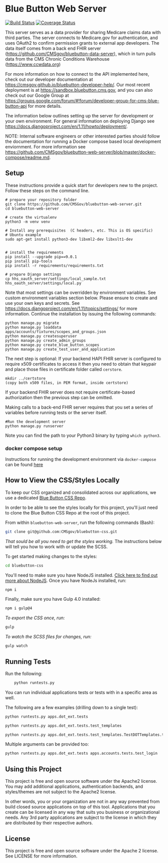 Blue Button Web Server
=====================================================

[![Build Status](https://travis-ci.org/CMSgov/bluebutton-web-server.svg?branch=develop)](https://travis-ci.org/CMSGov/hhs_oauth_server)
[![Coverage Status](https://coveralls.io/repos/github/CMSgov/bluebutton-web-server/badge.svg?branch=develop)](https://coveralls.io/github/CMSgov/bluebutton-web-server?branch=develop)

This server serves as a data provider for sharing Medicare claims data with third parties.
The server connects to Medicare.gov for authentication, and uses OAuth2 to confirm permission
grants to external app developers. The data itself comes from a back end FHIR server
(https://github.com/CMSgov/bluebutton-data-server), which in turn pulls data from the CMS
Chronic Conditions Warehouse (https://www.ccwdata.org)

For more information on how to connect to the API implemented here, check out our
developer documentation at https://cmsgov.github.io/bluebutton-developer-help/. Our most
recent deployment is at https://sandbox.bluebutton.cms.gov, and you can also
check out our Google Group at https://groups.google.com/forum/#!forum/developer-group-for-cms-blue-button-api
for more details.

The information below outlines setting up the server for development or your own environment.
For general information on deploying Django see https://docs.djangoproject.com/en/1.11/howto/deployment/.

NOTE:  Internal software engineers or other interested parties should follow the documentation for running a Docker compose based local development enviornment. For more information see https://github.com/CMSgov/bluebutton-web-server/blob/master/docker-compose/readme.md.

Setup
-----

These instructions provide a quick start for developers new to the project.
Follow these steps on the command line.

    # prepare your repository folder
    git clone https://github.com/CMSGov/bluebutton-web-server.git
    cd bluebutton-web-server

    # create the virtualenv
    python3 -m venv venv

    # Install any prerequisites  (C headers, etc. This is OS specific)
    # Ubuntu example
    sudo apt-get install python3-dev libxml2-dev libxslt1-dev


    # install the requirements
    pip install --upgrade pip==9.0.1
    pip install pip-tools
    pip install -r requirements/requirements.txt

    # prepare Django settings
    cp hhs_oauth_server/settings/local_sample.txt hhs_oauth_server/settings/local.py

Note that most settings can be overridden by environment variables. See custom environment variables section below.
Please ensure to create and use your own keys and secrets.  See https://docs.djangoproject.com/en/1.11/topics/settings/
for more information. Continue the installation by issuing the following commands:


    python manage.py migrate
    python manage.py loaddata apps/accounts/fixtures/scopes_and_groups.json
    python manage.py createsuperuser
    python manage.py create_admin_groups
    python manage.py create_blue_button_scopes
    python manage.py create_test_user_and_application

 The next step is optional:  If your backend HAPI FHIR server is configured to require x509
 certificates to access it then you need to obtain that keypair and place those files in
 certificate folder called `cerstore`.

    mkdir ../certstore
    (copy both x509 files, in PEM format, inside certstore)

If your backend FHIR server does not require certificate-based authorization
then the previous step can be omitted.

Making calls to a back-end FHIR server requires that you set a series of
variables before running tests or the server itself.

    #Run the development server
    python manage.py runserver

Note you can find the path to your Python3 binary by typing `which python3`.

### docker compose setup

Instructions for running the development environment via `docker-compose` can be found [here](./docker-compose/readme.md)

How to View the CSS/Styles Locally
----------------------------------

To keep our CSS organized and consolidated across our applications, we use a dedicated [Blue Button CSS Repo](https://github.com/CMSgov/bluebutton-css).

In order to be able to see the styles locally for this project, you'll just need to clone the Blue Button CSS Repo at the root of this project.

From within `bluebutton-web-server`, run the following commands (Bash):

```bash
git clone git@github.com:CMSgov/bluebutton-css.git
```
*That sould be all you need to get the styles working.* The instructions below will tell you how to work with or update the SCSS.

To get started making changes to the styles:

```bash
cd bluebutton-css
```

You'll need to make sure you have NodeJS installed. [Click here to find out more about NodeJS](https://nodejs.org/en/). Once you have NodeJs installed, run:

```bash
npm i
```

Finally, make sure you have Gulp 4.0 installed:

```bash
npm i gulp@4
```

*To export the CSS once, run:*

```bash
gulp
```

*To watch the SCSS files for changes, run:*

```bash
gulp watch
```

Running Tests
-------------

Run the following:
```bash
    python runtests.py
```

You can run individual applications tests or tests with in a specific area as well.

The following are a few examples (drilling down to a single test):
```bash
python runtests.py apps.dot_ext.tests
```
```bash
python runtests.py apps.dot_ext.tests.test_templates
```
```bash
python runtests.py apps.dot_ext.tests.test_templates.TestDOTTemplates.test_application_list_template_override
```
Multiple arguments can be provided too:
```bash
python runtests.py apps.dot_ext.tests apps.accounts.tests.test_login 
```


Using this Project
------------------

This project is free and open source software under the Apache2 license.
You may add additional applications, authentication backends, and styles/themes
are not subject to the Apache2 license.

In other words, you or your organization are not in any way prevented from build closed source applications
on top of this tool. Applications that you create can be licensed in any way that suits you business or organizational needs.
Any 3rd party applications are subject to the license in which they are distributed
by their respective authors.


License
-------

This project is free and open source software under the Apache 2 license. See LICENSE for more information.
